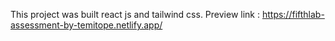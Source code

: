 This project was built react js and tailwind css.
Preview link : https://fifthlab-assessment-by-temitope.netlify.app/

